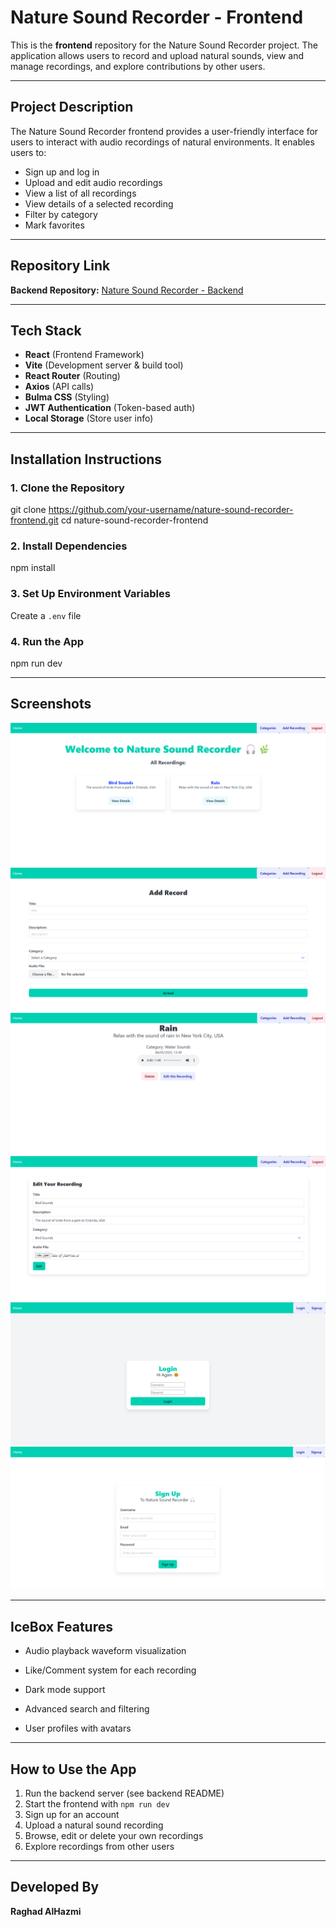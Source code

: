 # Nature Sound Recorder - Frontend

This is the **frontend** repository for the Nature Sound Recorder project. The application allows users to record and upload natural sounds, view and manage recordings, and explore contributions by other users.

---

## Project Description

The Nature Sound Recorder frontend provides a user-friendly interface for users to interact with audio recordings of natural environments. It enables users to:

* Sign up and log in
* Upload and edit audio recordings
* View a list of all recordings
* View details of a selected recording
* Filter by category
* Mark favorites

---

## Repository Link

**Backend Repository:** [Nature Sound Recorder - Backend](https://git.generalassemb.ly/raghadabdullah-maker/nature-sound-recorder-backend.git)

---

## Tech Stack

* **React** (Frontend Framework)
* **Vite** (Development server & build tool)
* **React Router** (Routing)
* **Axios** (API calls)
* **Bulma CSS** (Styling)
* **JWT Authentication** (Token-based auth)
* **Local Storage** (Store user info)

---

## Installation Instructions

### 1. Clone the Repository

git clone https://github.com/your-username/nature-sound-recorder-frontend.git
cd nature-sound-recorder-frontend

### 2. Install Dependencies

npm install

### 3. Set Up Environment Variables

Create a `.env` file


### 4. Run the App

npm run dev


---

## Screenshots
![Home](2.png)
![Add](add.png)
![Details](3.png)
![Edit](Edit.png)
![login](login.png)
![sign up](signup.png)


---

## IceBox Features

* Audio playback waveform visualization
* Like/Comment system for each recording

* Dark mode support
* Advanced search and filtering
* User profiles with avatars

---



## How to Use the App

1. Run the backend server (see backend README)
2. Start the frontend with `npm run dev`
3. Sign up for an account
4. Upload a natural sound recording
5. Browse, edit or delete your own recordings
6. Explore recordings from other users

---

## Developed By

**Raghad AlHazmi**
